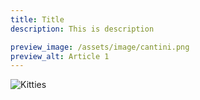 ```yaml
---
title: Title
description: This is description

preview_image: /assets/image/cantini.png
preview_alt: Article 1
---
```


![Kitties](images/kitties.svg)

